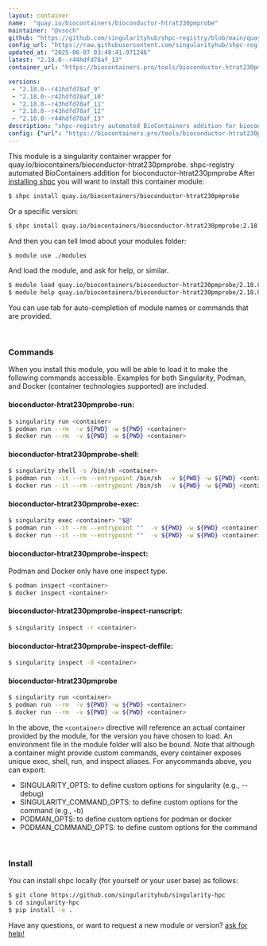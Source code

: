 ```yaml
---
layout: container
name:  "quay.io/biocontainers/bioconductor-htrat230pmprobe"
maintainer: "@vsoch"
github: "https://github.com/singularityhub/shpc-registry/blob/main/quay.io/biocontainers/bioconductor-htrat230pmprobe/container.yaml"
config_url: "https://raw.githubusercontent.com/singularityhub/shpc-registry/main/quay.io/biocontainers/bioconductor-htrat230pmprobe/container.yaml"
updated_at: "2025-06-07 03:48:41.971246"
latest: "2.18.0--r44hdfd78af_13"
container_url: "https://biocontainers.pro/tools/bioconductor-htrat230pmprobe"

versions:
 - "2.18.0--r41hdfd78af_9"
 - "2.18.0--r42hdfd78af_10"
 - "2.18.0--r43hdfd78af_11"
 - "2.18.0--r43hdfd78af_12"
 - "2.18.0--r44hdfd78af_13"
description: "shpc-registry automated BioContainers addition for bioconductor-htrat230pmprobe"
config: {"url": "https://biocontainers.pro/tools/bioconductor-htrat230pmprobe", "maintainer": "@vsoch", "description": "shpc-registry automated BioContainers addition for bioconductor-htrat230pmprobe", "latest": {"2.18.0--r44hdfd78af_13": "sha256:d68c4adb510bf4f2586e28ee4d57e7e4b0f97332c439727e14a4254e3aa6139a"}, "tags": {"2.18.0--r41hdfd78af_9": "sha256:59bcdd084d22e3a3cbf29c0fba7ca4b1c401579ed7910e7bc14e9b1dee5b081c", "2.18.0--r42hdfd78af_10": "sha256:24b34948cb5f5e1f8f3b9811c78c6f8b14833e054f52c45df26d12a6904e5f4a", "2.18.0--r43hdfd78af_11": "sha256:7df6ca07fd6c07e67e6a9adcc5176fedb2d3203f0be97bbe8cd617b6066a9961", "2.18.0--r43hdfd78af_12": "sha256:1c3f4e8cfd9cd8a044b6ca278c839789d5516006013c539cba8ac0b190f63043", "2.18.0--r44hdfd78af_13": "sha256:d68c4adb510bf4f2586e28ee4d57e7e4b0f97332c439727e14a4254e3aa6139a"}, "docker": "quay.io/biocontainers/bioconductor-htrat230pmprobe"}
---
```


This module is a singularity container wrapper for quay.io/biocontainers/bioconductor-htrat230pmprobe.
shpc-registry automated BioContainers addition for bioconductor-htrat230pmprobe
After [installing shpc](#install) you will want to install this container module:


```bash
$ shpc install quay.io/biocontainers/bioconductor-htrat230pmprobe
```

Or a specific version:

```bash
$ shpc install quay.io/biocontainers/bioconductor-htrat230pmprobe:2.18.0--r44hdfd78af_13
```

And then you can tell lmod about your modules folder:

```bash
$ module use ./modules
```

And load the module, and ask for help, or similar.

```bash
$ module load quay.io/biocontainers/bioconductor-htrat230pmprobe/2.18.0--r44hdfd78af_13
$ module help quay.io/biocontainers/bioconductor-htrat230pmprobe/2.18.0--r44hdfd78af_13
```

You can use tab for auto-completion of module names or commands that are provided.

<br>

### Commands

When you install this module, you will be able to load it to make the following commands accessible.
Examples for both Singularity, Podman, and Docker (container technologies supported) are included.

#### bioconductor-htrat230pmprobe-run:

```bash
$ singularity run <container>
$ podman run --rm  -v ${PWD} -w ${PWD} <container>
$ docker run --rm  -v ${PWD} -w ${PWD} <container>
```

#### bioconductor-htrat230pmprobe-shell:

```bash
$ singularity shell -s /bin/sh <container>
$ podman run --it --rm --entrypoint /bin/sh  -v ${PWD} -w ${PWD} <container>
$ docker run --it --rm --entrypoint /bin/sh  -v ${PWD} -w ${PWD} <container>
```

#### bioconductor-htrat230pmprobe-exec:

```bash
$ singularity exec <container> "$@"
$ podman run --it --rm --entrypoint ""  -v ${PWD} -w ${PWD} <container> "$@"
$ docker run --it --rm --entrypoint ""  -v ${PWD} -w ${PWD} <container> "$@"
```

#### bioconductor-htrat230pmprobe-inspect:

Podman and Docker only have one inspect type.

```bash
$ podman inspect <container>
$ docker inspect <container>
```

#### bioconductor-htrat230pmprobe-inspect-runscript:

```bash
$ singularity inspect -r <container>
```

#### bioconductor-htrat230pmprobe-inspect-deffile:

```bash
$ singularity inspect -d <container>
```



#### bioconductor-htrat230pmprobe

```bash
$ singularity run <container>
$ podman run --rm  -v ${PWD} -w ${PWD} <container>
$ docker run --rm  -v ${PWD} -w ${PWD} <container>
```


In the above, the `<container>` directive will reference an actual container provided
by the module, for the version you have chosen to load. An environment file in the
module folder will also be bound. Note that although a container
might provide custom commands, every container exposes unique exec, shell, run, and
inspect aliases. For anycommands above, you can export:

 - SINGULARITY_OPTS: to define custom options for singularity (e.g., --debug)
 - SINGULARITY_COMMAND_OPTS: to define custom options for the command (e.g., -b)
 - PODMAN_OPTS: to define custom options for podman or docker
 - PODMAN_COMMAND_OPTS: to define custom options for the command

<br>

### Install

You can install shpc locally (for yourself or your user base) as follows:

```bash
$ git clone https://github.com/singularityhub/singularity-hpc
$ cd singularity-hpc
$ pip install -e .
```

Have any questions, or want to request a new module or version? [ask for help!](https://github.com/singularityhub/singularity-hpc/issues)
